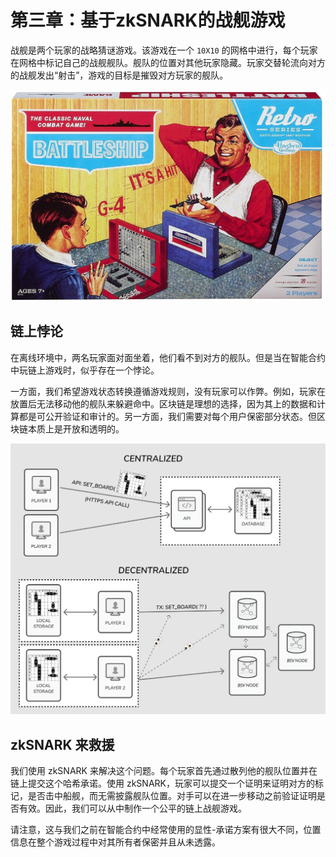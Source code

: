 # 第三章：基于zkSNARK的战舰游戏


战舰是两个玩家的战略猜谜游戏。该游戏在一个 `10X10` 的网格中进行，每个玩家在网格中标记自己的战舰舰队。舰队的位置对其他玩家隐藏。玩家交替轮流向对方的战舰发出“射击”，游戏的目标是摧毁对方玩家的舰队。

<img src="https://github.com/sCrypt-Inc/image-hosting/blob/master/learn-scrypt-courses/course-02/02.jpeg?raw=true" width="600">


## 链上悖论

在离线环境中，两名玩家面对面坐着，他们看不到对方的舰队。但是当在智能合约中玩链上游戏时，似乎存在一个悖论。

一方面，我们希望游戏状态转换遵循游戏规则，没有玩家可以作弊。例如，玩家在放置后无法移动他的舰队来躲避命中。区块链是理想的选择，因为其上的数据和计算都是可公开验证和审计的。另一方面，我们需要对每个用户保密部分状态。但区块链本质上是开放和透明的。

<img src="https://github.com/sCrypt-Inc/image-hosting/blob/master/learn-scrypt-courses/course-02/10.jpeg?raw=true" width="600">

## zkSNARK 来救援

我们使用 zkSNARK 来解决这个问题。每个玩家首先通过散列他的舰队位置并在链上提交这个哈希承诺。使用 zkSNARK，玩家可以提交一个证明来证明对方的标记，是否击中船舰，而无需披露舰队位置。对手可以在进一步移动之前验证证明是否有效。因此，我们可以从中制作一个公平的链上战舰游戏。

请注意，这与我们之前在智能合约中经常使用的显性-承诺方案有很大不同，位置信息在整个游戏过程中对其所有者保密并且从未透露。